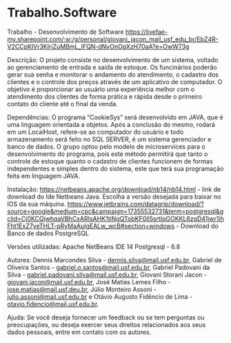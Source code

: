 # Trabalho.Software
Trabalho - Desenvolvimento de Software
https://livefae-my.sharepoint.com/:w:/g/personal/giovani_jacon_mail_usf_edu_br/EbZ4R-V2CCpKlVr3KIrjZuMBmL_lFQN-dNvOnOpXzH70aA?e=OwW73g


Descrição: O projeto consiste no desenvolvimento de um sistema, voltado  ao gerenciamento de entrada e saída de estoque. Os funcinários poderão gerar sua senha e monitorar o andamento do atendimento, o cadastro dos clientes e o controle dos preços através de um aplicativo de computador. O objetivo é proporcionar ao usuário uma experiência melhor com o atendimento dos clientes de forma prática e rápida desde o primeiro contato do cliente até o final da venda.

Dependências: O programa “CookieSys” será desenvolvido em JAVA, que é uma linguagem orientada a objetos. Após a conclusão do mesmo, rodará em um LocalHost, refere-se ao computador do usuário e todo armazenamento será feito no SQL SERVER, é um sistema gerenciador e banco de dados. O grupo optou pelo modelo de microservices para o desenvolvimento do programa, pois este método permitirá que tanto o controle de estoque quanto o cadastro de clientes funcionem de formas independentes e simples dentro do sistema, este que terá sua programação feita em linguagem JAVA. 

Instalação: https://netbeans.apache.org/download/nb14/nb14.html - link de download do Ide Netbeans Java. Escolha a versão desejada para baixar no IOS da sua máquina.
            https://www.jetbrains.com/datagrip/download/?source=google&medium=cpc&campaign=17355532731&term=postgresql&gclid=Cj0KCQjwhqaVBhCxARIsAHK1tiNgQTobKF0lI5srtIqGOKKL6zgD41jwr1ihFht1ExZ7yeTHLT-pRyMaAuIgEALw_wcB#section=windows - Download do Banco de dados PostgreSQL
            
            
Versões utilizadas: Apache NetBeans IDE 14
                    Postgresql - 6.8

Autores: Dennis Marcondes Silva - dennis.silva@mail.usf.edu.br,
         Gabriel de Oliveira Santos - gabriel.o.santos@mail.usf.edu.br,
         Gabriel Padovani da Silva - gabriel.padovani.silva@mail.usf.edu.br,
         Giovani Storani Jacon - giovani.jacon@mail.usf.edu.br,
         José Matias Lemes Filho - jose.matias@mail.usf.deu.br,
         Júlio Monteiro Assoni - julio.assoni@mail.usf.edu.br e
         Otávio Augusto Fidêncio de Lima - otavio.fidencio@mail.usf.edu.br.

Ajuda:  Se você deseja fornecer um feedback ou se tem perguntas ou
        preocupações, ou deseja exercer seus direitos relacionados aos seus
        dados pessoais, entre em contato com os autores.
